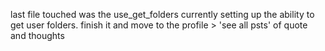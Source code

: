 last file touched was the use_get_folders
currently setting up the ability to get user folders. finish it and move to the profile > 'see all psts' of quote and thoughts
